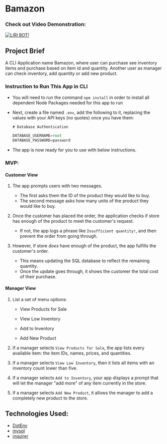 # Bamazon

### Check out Video Demonstration:
[![LIRI BOT!](https://i.ytimg.com/vi/c5iHZu0XYFg/2.jpg?time=1541924751269)](https://youtu.be/c5iHZu0XYFg)

## Project Brief

A CLI Application name Bamazon, where user can purchase see inventory items and purchase based on item id and quantity. Another user as manager can check inventory, add quantity or add new product. 

### Instruction to Run This App in CLI

* You will need to run the command `npm install` in order to install all dependent Node Packages needed for this app to run
* Next, create a file named `.env`, add the following to it, replacing the values with your API keys (no quotes) once you have them:

    ```js
    # Database Authentication

    DATABASE_USERNAME=root
    DATABASE_PASSWORD=password

    ```
* The app is now ready for you to use with below instructions. 

### MVP:

#### Customer View

1. The app prompts users with two messages.

   * The first asks them the ID of the product they would like to buy.
   * The second message asks how many units of the product they would like to buy.

2. Once the customer has placed the order, the application checks if store has enough of the product to meet the customer's request.

   * If not, the app logs a phrase like `Insufficient quantity!`, and then prevent the order from going through.

3. However, if store _does_ have enough of the product, the app fulfills the customer's order.
   * This means updating the SQL database to reflect the remaining quantity.
   * Once the update goes through, it shows the customer the total cost of their purchase.


#### Manager View

1. List a set of menu options:

   * View Products for Sale

   * View Low Inventory

   * Add to Inventory

   * Add New Product

2. If a manager selects `View Products for Sale`, the app lists every available item: the item IDs, names, prices, and quantities.

3. If a manager selects `View Low Inventory`, then it lists all items with an inventory count lower than five.

4. If a manager selects `Add to Inventory`, your app displays a prompt that will let the manager "add more" of any item currently in the store.

5. If a manager selects `Add New Product`, it allows the manager to add a completely new product to the store.

## Technologies Used: 
  
  * [DotEnv](https://www.npmjs.com/package/dotenv)
  * [mysql](https://www.npmjs.com/package/mysql)
  * [inquirer](https://www.npmjs.com/package/inquirer)
